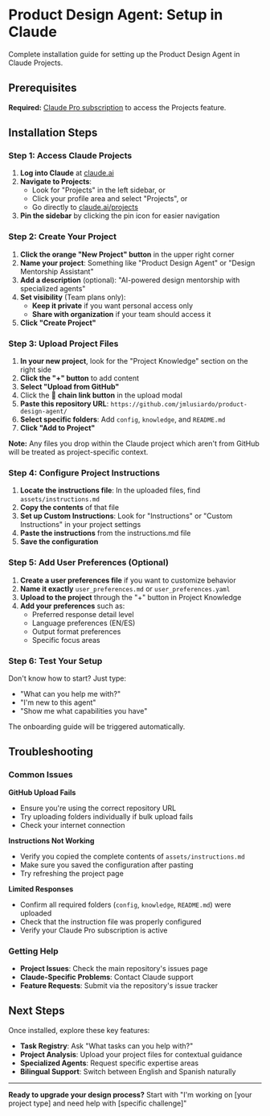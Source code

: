# Product Design Agent: Setup in Claude
Complete installation guide for setting up the Product Design Agent in Claude Projects.

## Prerequisites

**Required:** [Claude Pro subscription](https://claude.com/pricing) to access the Projects feature.

## Installation Steps

### Step 1: Access Claude Projects
1. **Log into Claude** at [claude.ai](https://claude.ai)
2. **Navigate to Projects**: 
   - Look for "Projects" in the left sidebar, or
   - Click your profile area and select "Projects", or  
   - Go directly to [claude.ai/projects](https://claude.ai/projects)
3. **Pin the sidebar** by clicking the pin icon for easier navigation

### Step 2: Create Your Project
1. **Click the orange "New Project" button** in the upper right corner
2. **Name your project**: Something like "Product Design Agent" or "Design Mentorship Assistant"
3. **Add a description** (optional): "AI-powered design mentorship with specialized agents"
4. **Set visibility** (Team plans only):
   - **Keep it private** if you want personal access only
   - **Share with organization** if your team should access it
5. **Click "Create Project"**

### Step 3: Upload Project Files
1. **In your new project**, look for the "Project Knowledge" section on the right side
2. **Click the "+" button** to add content
3. **Select "Upload from GitHub"**
4. Click the 🔗 **chain link button** in the upload modal
5. **Paste this repository URL**: `https://github.com/jmlusiardo/product-design-agent/`
6. **Select specific folders**: Add `config`, `knowledge`, and `README.md`
7. **Click "Add to Project"**

**Note:** Any files you drop within the Claude project which aren't from GitHub will be treated as project-specific context.

### Step 4: Configure Project Instructions
1. **Locate the instructions file**: In the uploaded files, find `assets/instructions.md`
2. **Copy the contents** of that file
3. **Set up Custom Instructions**: Look for "Instructions" or "Custom Instructions" in your project settings
4. **Paste the instructions** from the instructions.md file
5. **Save the configuration**

### Step 5: Add User Preferences (Optional)
1. **Create a user preferences file** if you want to customize behavior
2. **Name it exactly** `user_preferences.md` or `user_preferences.yaml`
3. **Upload to the project** through the "+" button in Project Knowledge
4. **Add your preferences** such as:
   - Preferred response detail level
   - Language preferences (EN/ES)
   - Output format preferences
   - Specific focus areas

### Step 6: Test Your Setup
Don't know how to start? Just type:
- "What can you help me with?" 
- "I'm new to this agent" 
- "Show me what capabilities you have"

The onboarding guide will be triggered automatically.

## Troubleshooting

### Common Issues

**GitHub Upload Fails**
- Ensure you're using the correct repository URL
- Try uploading folders individually if bulk upload fails
- Check your internet connection

**Instructions Not Working**
- Verify you copied the complete contents of `assets/instructions.md`
- Make sure you saved the configuration after pasting
- Try refreshing the project page

**Limited Responses**
- Confirm all required folders (`config`, `knowledge`, `README.md`) were uploaded
- Check that the instruction file was properly configured
- Verify your Claude Pro subscription is active

### Getting Help

- **Project Issues**: Check the main repository's issues page
- **Claude-Specific Problems**: Contact Claude support
- **Feature Requests**: Submit via the repository's issue tracker

## Next Steps
Once installed, explore these key features:
- **Task Registry**: Ask "What tasks can you help with?"
- **Project Analysis**: Upload your project files for contextual guidance
- **Specialized Agents**: Request specific expertise areas
- **Bilingual Support**: Switch between English and Spanish naturally

---

**Ready to upgrade your design process?** Start with "I'm working on [your project type] and need help with [specific challenge]"